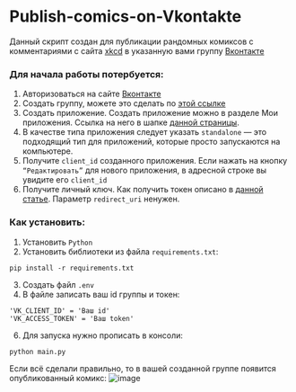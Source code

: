 # Publish-comics-on-Vkontakte
Данный скрипт создан для публикации рандомных комиксов с комментариями с сайта [xkcd](https://xkcd.com) в указанную вами группу [Вконтакте](https://vk.com)

### Для начала работы потербуется:
1. Авторизоваться на сайте [Вконтакте](https://vk.com)
2. Создать группу, можете это сделать по [этой ссылке](https://vk.com/groups?tab=admin&w=groups_create)
3. Создать приложение. Создать приложение можно в разделе Мои приложения. Ссылка на него в шапке [данной страницы](https://vk.com/dev).
4. В качестве типа приложения следует указать `standalone` — это подходящий тип для приложений, которые просто запускаются на компьютере.
5. Получите `client_id` созданного приложения. Если нажать на кнопку `“Редактировать”` для нового приложения, в адресной строке вы увидите его `client_id`
6. Получите личный ключ. Как получить токен описано в [данной статье](https://vk.com/dev/implicit_flow_user). Параметр `redirect_uri` ненужен.





### Как установить:
1. Установить `Python`
2. Установить библиотеки из файла `requirements.txt`:
```
pip install -r requirements.txt
```
3. Создать файл `.env`
4. В файле записать ваш id группы и токен:
```
'VK_CLIENT_ID' = 'Ваш id'
'VK_ACCESS_TOKEN' = 'Ваш token'
```
6. Для запуска нужно прописать в консоли:
```
python main.py
```

Если всё сделали правильно, то в вашей созданной группе появится опубликованный комикс:
![image](https://user-images.githubusercontent.com/106096891/184088225-fbff0b13-eb3c-461a-a754-d8282e6061eb.png)

